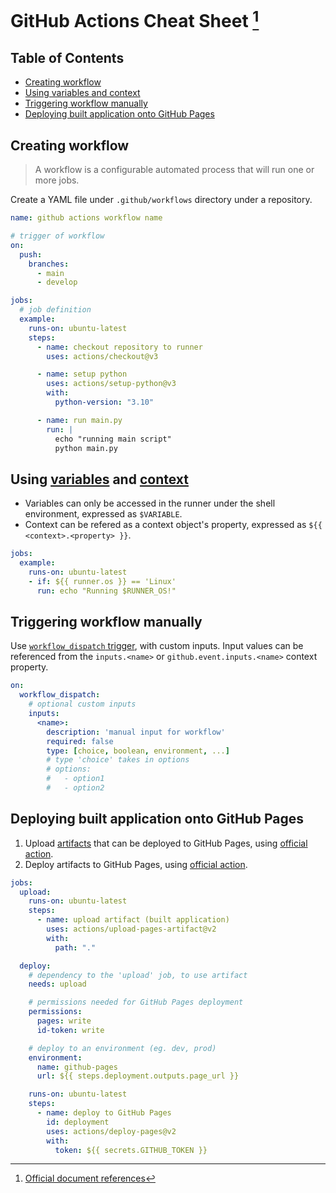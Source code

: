 # GitHub Actions Cheat Sheet [^document] <!-- omit in toc -->
[^document]: [Official document references](https://docs.github.com/en/actions)

## Table of Contents <!-- omit in toc -->
- [Creating workflow](#creating-workflow)
- [Using variables and context](#using-variables-and-context)
- [Triggering workflow manually](#triggering-workflow-manually)
- [Deploying built application onto GitHub Pages](#deploying-built-application-onto-github-pages)

## Creating workflow
> A workflow is a configurable automated process that will run one or more jobs.

Create a YAML file under `.github/workflows` directory under a repository.

```yaml
name: github actions workflow name

# trigger of workflow
on:
  push:
    branches:
      - main
      - develop

jobs:
  # job definition
  example:
    runs-on: ubuntu-latest
    steps:
      - name: checkout repository to runner
        uses: actions/checkout@v3

      - name: setup python
        uses: actions/setup-python@v3
        with:
          python-version: "3.10"

      - name: run main.py
        run: |
          echo "running main script"
          python main.py
```

## Using [variables](https://docs.github.com/en/actions/learn-github-actions/variables) and [context](https://docs.github.com/en/actions/learn-github-actions/contexts)
- Variables can only be accessed in the runner under the shell environment, expressed as `$VARIABLE`.
- Context can be refered as a context object's property, expressed as `${{ <context>.<property> }}`.

```yaml
jobs:
  example:
    runs-on: ubuntu-latest
    - if: ${{ runner.os }} == 'Linux'
      run: echo "Running $RUNNER_OS!"
```

## Triggering workflow manually
Use [`workflow_dispatch` trigger](https://docs.github.com/en/actions/using-workflows/events-that-trigger-workflows#workflow_dispatch), with custom inputs. Input values can be referenced from the `inputs.<name>` or `github.event.inputs.<name>` context property.
```yaml
on:
  workflow_dispatch:
    # optional custom inputs
    inputs:
      <name>:
        description: 'manual input for workflow'
        required: false
        type: [choice, boolean, environment, ...]
        # type 'choice' takes in options
        # options:
        #   - option1
        #   - option2
```

## Deploying built application onto GitHub Pages
1. Upload [artifacts](https://docs.github.com/en/actions/using-workflows/storing-workflow-data-as-artifacts) that can be deployed to GitHub Pages, using [official action](https://github.com/actions/upload-pages-artifact).
2. Deploy artifacts to GitHub Pages, using [official action](https://github.com/actions/deploy-pages).

```yaml
jobs:
  upload:
    runs-on: ubuntu-latest
    steps:
      - name: upload artifact (built application)
        uses: actions/upload-pages-artifact@v2
        with:
          path: "."

  deploy:
    # dependency to the 'upload' job, to use artifact
    needs: upload

    # permissions needed for GitHub Pages deployment
    permissions:
      pages: write
      id-token: write

    # deploy to an environment (eg. dev, prod)
    environment:
      name: github-pages
      url: ${{ steps.deployment.outputs.page_url }}

    runs-on: ubuntu-latest
    steps:
      - name: deploy to GitHub Pages
        id: deployment
        uses: actions/deploy-pages@v2
        with:
          token: ${{ secrets.GITHUB_TOKEN }}
```
